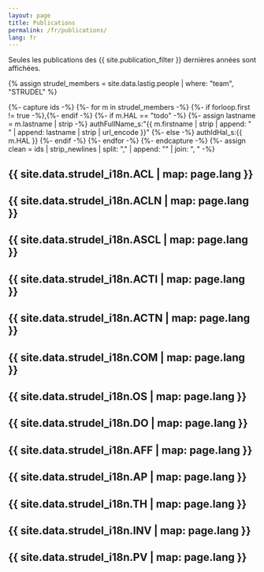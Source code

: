 ```yaml
---
layout: page
title: Publications
permalink: /fr/publications/
lang: fr
---
```

Seules les publications des {{ site.publication_filter }} dernières années sont affichées.

{% assign strudel_members = site.data.lastig.people | where: "team", "STRUDEL" %}

{%- capture ids -%}
  {%- for m in strudel_members -%}
    {%- if forloop.first != true -%},{%- endif -%}
    {%- if m.HAL == "todo" -%}
      {%- assign lastname = m.lastname | strip -%}
      authFullName_s:"{{ m.firstname | strip | append: " " | append: lastname | strip | url_encode }}"
    {%- else -%}
      authIdHal_s:{{ m.HAL }}
    {%- endif -%}
  {%- endfor -%}
{%- endcapture -%}
{%- assign clean = ids | strip_newlines | split: "," | append: "" | join: ", " -%}

<script src="{{ site.baseurl }}/assets/js/hal.js" charset="utf-8"></script>

<!-- [ACL] -->
## {{ site.data.strudel_i18n.ACL | map: page.lang }}
<div id="pubACL"></div>
<!-- to use markdown id naming: {: #pubACL} -->

<!-- [ACLN] -->
## {{ site.data.strudel_i18n.ACLN | map: page.lang }}
<div id="pubACLN"></div>

<!-- [ASCL] -->
## {{ site.data.strudel_i18n.ASCL | map: page.lang }}
<div id="pubASCL"></div>

<!-- [ACTI] -->
## {{ site.data.strudel_i18n.ACTI | map: page.lang }}
<div id="pubACTI"></div>

<!-- [ACTN] -->
## {{ site.data.strudel_i18n.ACTN | map: page.lang }}
<div id="pubACTN"></div>

<!-- [COM] -->
## {{ site.data.strudel_i18n.COM | map: page.lang }}
<div id="pubCOM"></div>

<!-- [OS] -->
## {{ site.data.strudel_i18n.OS | map: page.lang }}
<div id="pubOS"></div>

<!-- [DO] -->
## {{ site.data.strudel_i18n.DO | map: page.lang }}
<div id="pubDO"></div>

<!-- [AFF] -->
## {{ site.data.strudel_i18n.AFF | map: page.lang }}
<div id="pubAFF"></div>

<!-- [AP] -->
## {{ site.data.strudel_i18n.AP | map: page.lang }}
<div id="pubAP"></div>

<!-- [TH] -->
## {{ site.data.strudel_i18n.TH | map: page.lang }}
<div id="pubTH"></div>

<!-- [INV] -->
## {{ site.data.strudel_i18n.INV | map: page.lang }}
<div id="pubINV"></div>

<!-- [PV] -->
## {{ site.data.strudel_i18n.PV | map: page.lang }}
<div id="pubPV"></div>

<script defer>
  var currentYear = new Date().getFullYear()
  var firstYearToDisplay = currentYear - parseInt({{ site.publication_filter }})
  getPublicationsAuthor({{ clean }}, "["+firstYearToDisplay+" TO "+currentYear+"]");
</script>
